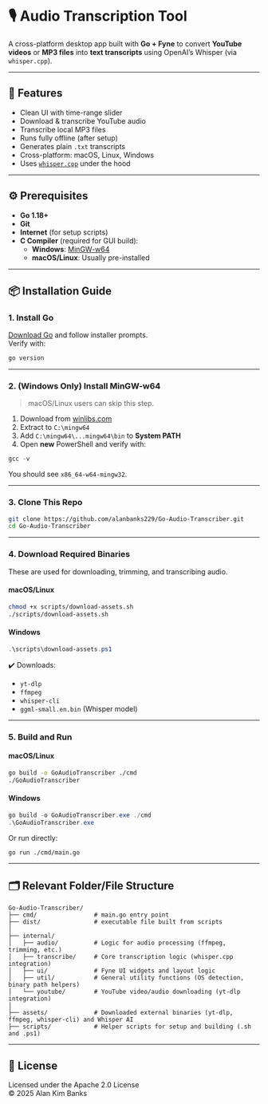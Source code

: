 # 🎙️ Audio Transcription Tool

A cross-platform desktop app built with **Go + Fyne** to convert **YouTube videos** or **MP3 files** into **text transcripts** using OpenAI’s Whisper (via `whisper.cpp`).

---

## 🚀 Features

- Clean UI with time-range slider
- Download & transcribe YouTube audio
- Transcribe local MP3 files
- Runs fully offline (after setup)
- Generates plain `.txt` transcripts
- Cross-platform: macOS, Linux, Windows
- Uses [`whisper.cpp`](https://github.com/ggerganov/whisper.cpp) under the hood

---

## ⚙️ Prerequisites

- **Go 1.18+**
- **Git**
- **Internet** (for setup scripts)
- **C Compiler** (required for GUI build):
  - **Windows**: [MinGW-w64](https://winlibs.com/)
  - **macOS/Linux**: Usually pre-installed

---

## 📦 Installation Guide

### 1. Install Go

[Download Go](https://go.dev/dl/) and follow installer prompts.  
Verify with:

```bash
go version
```

---

### 2. (Windows Only) Install MinGW-w64

> macOS/Linux users can skip this step.

1. Download from [winlibs.com](https://winlibs.com/)
2. Extract to `C:\mingw64`
3. Add `C:\mingw64\...mingw64\bin` to **System PATH**
4. Open **new** PowerShell and verify with:

```powershell
gcc -v
```

You should see `x86_64-w64-mingw32`.

---

### 3. Clone This Repo

```bash
git clone https://github.com/alanbanks229/Go-Audio-Transcriber.git
cd Go-Audio-Transcriber
```

---

### 4. Download Required Binaries

These are used for downloading, trimming, and transcribing audio.

#### macOS/Linux

```bash
chmod +x scripts/download-assets.sh
./scripts/download-assets.sh
```

#### Windows

```powershell
.\scripts\download-assets.ps1
```

✔️ Downloads:

- `yt-dlp`
- `ffmpeg`
- `whisper-cli`
- `ggml-small.en.bin` (Whisper model)

---

### 5. Build and Run

#### macOS/Linux

```bash
go build -o GoAudioTranscriber ./cmd
./GoAudioTranscriber
```

#### Windows

```powershell
go build -o GoAudioTranscriber.exe ./cmd
.\GoAudioTranscriber.exe
```

Or run directly:

```bash
go run ./cmd/main.go
```

---

## 🗂 Relevant Folder/File Structure

```plaintext
Go-Audio-Transcriber/
├── cmd/                # main.go entry point
├── dist/               # executable file built from scripts
│
├── internal/
│   ├── audio/          # Logic for audio processing (ffmpeg, trimming, etc.)
│   ├── transcribe/     # Core transcription logic (whisper.cpp integration)
│   ├── ui/             # Fyne UI widgets and layout logic
│   ├── util/           # General utility functions (OS detection, binary path helpers)
│   └── youtube/        # YouTube video/audio downloading (yt-dlp integration)
│
├── assets/             # Downloaded external binaries (yt-dlp, ffmpeg, whisper-cli) and Whisper AI
├── scripts/            # Helper scripts for setup and building (.sh and .ps1)
```

---

## 📝 License

Licensed under the Apache 2.0 License  
© 2025 Alan Kim Banks
